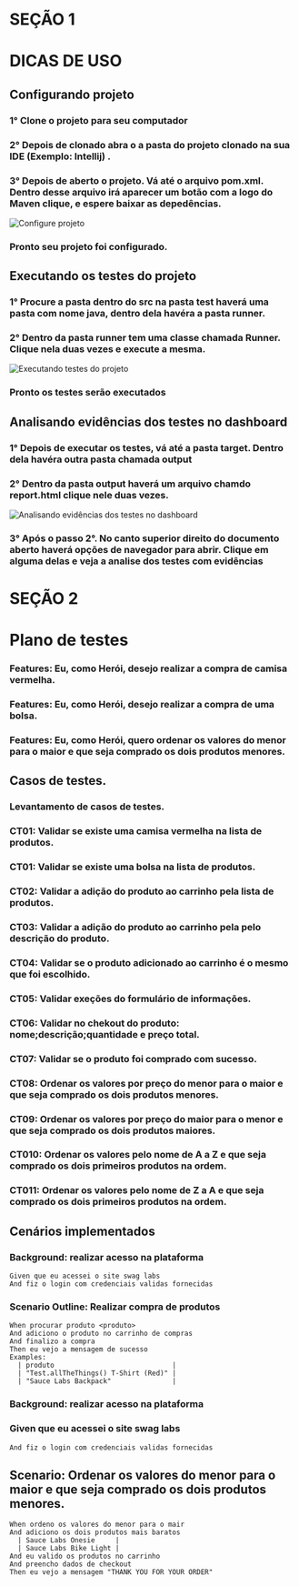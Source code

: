 # SEÇÃO 1


# DICAS DE USO

## **Configurando projeto**
### 1° Clone o projeto para seu computador
### 2° Depois de clonado abra o a pasta do projeto clonado na sua IDE (Exemplo: Intellij) .
### 3° Depois de aberto o projeto. Vá até o arquivo pom.xml. Dentro desse arquivo  irá aparecer um botão com a logo do Maven clique, e espere baixar as depedências.
![Configure projeto](https://lh3.googleusercontent.com/XxTkC5fm1R6KGL4Qn-2HRwMOIersUtykQmYGnyPMLWH7BvIm2s2pnfiF2kvBNriObBaidXrRI9IJpR4nDfrIpVose2ZUqzVLqWKddAFF7idddYnUe7gkBdhYqm_GyNyZarLJjdss1t8L09V66RBceV7ZuYB7tM3Dh9YHKTIH-Hs3WrmBc2ujtRlwWisqSIHLxiQRxOGpcBncieKyLZa3VnXdYA7gJyBGlEPjuJ0s1d5fxs-Q3d5kPCsyOIVfJr_FVq9dmiRFaMGY6rj4XhPAqs0-zwLKKHdk0ZZsuwSSuSZHj7knYbIAfpTXbp2KcXmUG3ohFuk9PdJdYyV0IkgbMFWEwUjogHxTa4tS9z6Di33vUr5_rmilvxO3NIRJdhrIcwCcMWl6rp9OwgjzlvnQsXtGaOhpQAmXrC_WHqDZsBwQVTlATwW7B9ESx4lyNHklhm_zKCTsykEz0OpBGr_eZIphH3y2TML2Bx4jvwO0Cazc8P_NQoWJ6eRN8Cx3ir4zXHJLa6dKYy6OBgzpXahUdz48XphhJ6tRkkZqhJZeN8xpNnUFiszhY3RXxiwy-_vCRaQSYhA-8Ht_Wtq4V1T68wAgZXv67mRsGmi-oLOwuB1GGyZIKifK0MFpmElRqxKn7uJL-5v2fS4DlBeG7usOlouP85rjXXHDNWxmP9uGR4r9FlOdIvJUSp9erSvhiL5fSCJlvh-r8WlvV0XgBuQxceB7oe3I-YR0pHPrAmZ16zixpixZ4u5i8M2YEgSp44LnoDdUpDQ5_V6fgJzYfVPDrUMq0uyxjt5EibdQOrmb1KlE7R4urM9RTo23aSTo1dOUEAlwUixIEEmUPApKPLBoUgSAbxxk89H48rujCNYOP3AIvlOAEWLO_pkFv5Xdx2W0Oxf0CEmc5p59goxhveODj5WIPbNTILKw-rFueu495-WZ=w246-h185-no?authuser=0)


### Pronto seu projeto foi configurado.


## **Executando os testes do projeto**

### 1° Procure a pasta dentro do src na pasta test haverá uma pasta com nome java, dentro dela havéra a pasta runner.
### 2° Dentro da pasta runner tem uma classe chamada Runner. Clique nela duas vezes e execute a mesma.
![Executando testes do projeto](https://lh3.googleusercontent.com/EnIir_Q-DGyzfCLtk_AkmZyQeCJoM2V_Ko5iDmLijsx_9M2Czn_cY7yydrW-DAINdqGo4_nhZeHWPkx6-zK3rT4zT0qZRWvtgoftlL1uSGnVfZy2E7aKSq9d2x506uvMLo4kbMdXp3AdzDP7fAQ3a1jYmcxQZQCIkeVncghGpx8dcNmsJQFIL0HwGupSJ88eSHSmeM_1b8stuZ4aTYI91YG9_qEDfInuyd4r9DQHfXNfEOnGWkw7AfdLlYgMzDm1-5HGU39RBvhws4ZstQMXhQ9T2lrmqDoiGwg47GuKAxMRBd5MKcjAMPfV5jGqESyzKTNpy8rspfMMF5C0douyI1TpSJMREvuP_CsNTTLBu0H-gkQU72BMOww5FJUZ3X1V4jCaH0uY9NXBAJLiXhfRjJIQ2s-0IJGc_3NsJ1wK22GADjiQmafHbeE3HVsU4WA003q0nxwSLB8hyC_mCGo4bZ8w-940emdmEUoSkO6rnTgl8cm3kNMjKgz72n9_WaoKZBgY1M2O1kJS7KUpMijOl3oK1E0z3Y0XzgBPlkX0jQYsYyue2mhOfhe5qz_EOBD7D9UmXNxsoE7qJhC6o1dh8j3k7SU2LJL6HiZyACKzrnzoYBJU7GbeG8BcN19lFSeRUYqCUidApIMGZQi2MhQh5mWTA7L5YYes04GbXEORsOy38Vz-GjqmQs486VeCUDNAT2Zi3yD8wBIn6erbmj061nDrKV5TxYTd4z8GM-MfxhCH36NUMdQpTUIgkSMolibxVaGI1vsMK3X2hzU_NTDGfjUvoVWsB_NbR53tIA8FeDlmI53ikRMLuDlIXbMNz7HBqnsRG0o0cGs2CGNUs3g-SZ3nF1Ty1ssJamAJO7H9F9D31ejeMN_3QobAkaZLw0aJM3ZYePe81r9VZwUw1sgfs8q2rllWMrHMKJUQhrwWwm-f=w247-h361-no?authuser=0)

### Pronto os testes serão executados



## **Analisando evidências dos testes no dashboard**

### 1° Depois de executar os testes, vá até a pasta target. Dentro dela havéra outra pasta chamada output
### 2° Dentro da pasta output haverá um arquivo chamdo report.html clique nele duas vezes.
![Analisando evidências dos testes no dashboard](https://lh3.googleusercontent.com/-KUyOcWmy8-qR-nigDI2vEIYwtjEYty2sF4PP5zw79C8m1xzV6kcaB_At6pMuRQzN9NXzNEt3Ki4cwe4uWamkRHeLzIKNU4dh3hXbp4FZxjoPswXeazcHBaYhCBt5XYSadgu_8DLw_4MJXVx_jHr-qs_4Zg8pT5MKMnr56cLkFJVp7P7DNTF5788hCcP7qOhJvImf8Fzl9mV_W-ZQ1gJ0EtjiJvIkXyx_r1x_mcvPEIpgkyLZk9zm6AsbSGel3pF-mJ1zpSEF8f3AvQFzbnG6hjC2aLUyQ9C82KeIP17mXG9GfPT_Cqaen4Ub4O72nc6qqcssROs3rjnOcFm59y2hhnygvp27TVz4SlIM4OD_uLrmLX6H5mzhh88pJCuTB7B1Gmvbt8A367NB3RJc6rwuWbQ1K9uK6w4dUJ_fUrI55jk8Nn9waF47HRu2C58jAe44KApXvdAfrYaSgdZaZ6frWOCVdGf1tKOmfZ3G9D5JNgK0D--ssq1jfee6-_2W9IrSc8CNgyQm50sHWz8c0DqlBhcFfzt4DZuxwh2ILnnZL2qGsbFGp-zLheQxNmIqdm57NcrV3QIM_IOLkcp2aGc3nEv06GW6lOVa8Oag2gtKvnO0xIUY2m4mzbyAIQbK-ZZIPDiquMy0uyHNgIcqBuYY3rIjQrsvR3qAlSufDQD8iQsliTcKDPOt6N1nREgS57DAFk63IiTuhDadztaxZrB4cL4osmM2Sdfnoi7JrXaOF2gNbU03LkcuwMDnGPOxEvRs7HZwD0OZFRyKLCDfyRvHIbAXZAHQuCOIAQRoS03WAtOzQ-Zw8qST3QH5M7IjG9c5WebuMK7TrGe0_MkxA6ef3qKOQOKmfRsazGw3b_VG2SQyW2-n-T-blIHiC1tiPzs40LSWUIswmKtT43aKQ0P08uzN1okuO7aLzJWk3cjXjrG=w245-h184-no?authuser=0)
### 3° Após o passo 2°. No canto superior direito do documento aberto haverá opções de navegador para abrir. Clique em alguma delas e veja a analise dos testes com evidências




# SEÇÃO 2



# Plano de testes




### Features: Eu, como Herói, desejo realizar a compra de camisa vermelha.     
### Features: Eu, como Herói, desejo realizar a compra de uma bolsa.
### Features: Eu, como Herói, quero ordenar os valores do menor para o maior e que seja comprado os dois produtos menores.






##  **Casos de testes**.

### Levantamento de casos de testes.

### CT01: Validar se existe uma camisa vermelha na lista de produtos.
### CT01: Validar se existe uma bolsa na lista de produtos.
### CT02: Validar a adição do produto ao carrinho pela lista de produtos.
### CT03: Validar a adição do produto ao carrinho pela pelo descrição do produto.
### CT04: Validar se o produto adicionado ao carrinho é o mesmo que foi escolhido.
### CT05: Validar exeções do formulário de informações.
### CT06: Validar no chekout do produto: nome;descrição;quantidade e preço total.
### CT07: Validar se o produto foi comprado com sucesso.
### CT08: Ordenar os valores por preço do menor para o maior e que seja comprado os dois produtos menores.
### CT09: Ordenar os valores por preço  do maior para o menor e que seja comprado os dois produtos maiores.
### CT010: Ordenar os valores pelo nome de A a Z  e que seja comprado os dois primeiros produtos na ordem.
### CT011: Ordenar os valores pelo nome de Z a A  e que seja comprado os dois primeiros produtos na ordem.




## **Cenários implementados**

### Background: realizar acesso na plataforma
    Given que eu acessei o site swag labs
    And fiz o login com credenciais validas fornecidas

### Scenario Outline: Realizar compra de produtos
    When procurar produto <produto>
    And adiciono o produto no carrinho de compras
    And finalizo a compra
    Then eu vejo a mensagem de sucesso
    Examples:
      | produto                             |
      | "Test.allTheThings() T-Shirt (Red)" |
      | "Sauce Labs Backpack"               |



### Background: realizar acesso na plataforma
### Given que eu acessei o site swag labs
    And fiz o login com credenciais validas fornecidas

## Scenario: Ordenar os valores do menor para o maior e que seja comprado os dois produtos menores.
    When ordeno os valores do menor para o mair
    And adiciono os dois produtos mais baratos
      | Sauce Labs Onesie     |
      | Sauce Labs Bike Light |
    And eu valido os produtos no carrinho
    And preencho dados de checkout
    Then eu vejo a mensagem "THANK YOU FOR YOUR ORDER"
    
    
    
    
    
    
